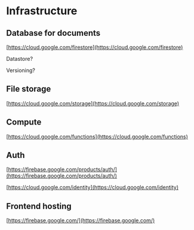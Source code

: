 # Infrastructure

## Database for documents

[https://cloud.google.com/firestore](https://cloud.google.com/firestore)

Datastore?

Versioning?

## File storage

[https://cloud.google.com/storage](https://cloud.google.com/storage)

## Compute

[https://cloud.google.com/functions](https://cloud.google.com/functions)

## Auth

[https://firebase.google.com/products/auth/](https://firebase.google.com/products/auth/)

[https://cloud.google.com/identity](https://cloud.google.com/identity)

## Frontend hosting

[https://firebase.google.com/](https://firebase.google.com/)



